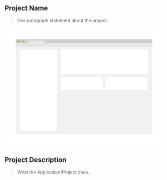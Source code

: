 ## Project Name

> One paragraph statement about the project.

![screenshot](./app_screenshot.png)

## Project Description

> What the Application/Project does.
